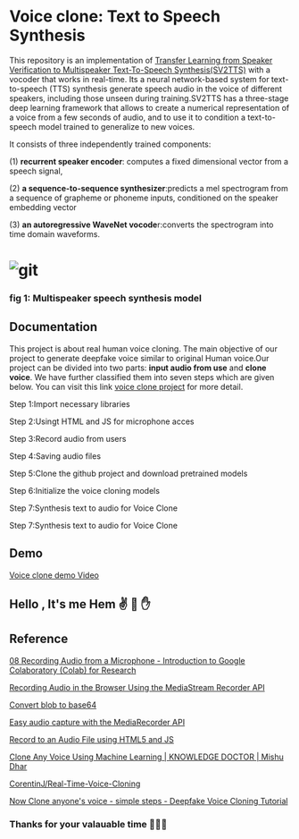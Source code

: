 # Voice clone: Text to Speech Synthesis

This repository is an implementation of   [Transfer Learning from Speaker Verification to Multispeaker Text-To-Speech Synthesis(SV2TTS)](https://arxiv.org/abs/1806.04558) with a vocoder that works in real-time. Its a neural network-based system for text-to-speech (TTS) synthesis generate speech audio in the voice of different speakers, including those unseen during training.SV2TTS has a three-stage deep learning framework that allows to create a numerical representation of a voice from a few seconds of audio, and to use it to condition a text-to-speech model trained to generalize to new voices.

It consists of three independently trained components:

(1) **recurrent speaker encoder**: computes a fixed dimensional vector from a speech signal,

(2) **a sequence-to-sequence synthesizer**:predicts a mel spectrogram from a sequence of grapheme or phoneme inputs, conditioned on the speaker embedding vector

(3) **an autoregressive WaveNet vocode**r:converts the spectrogram into time domain waveforms.
# ![git](https://user-images.githubusercontent.com/91752852/138429931-2d4ba99c-a322-4acb-9785-cfbb27642911.jpg)

### fig 1: Multispeaker speech synthesis model 



## Documentation

This project is about real human voice cloning. The main objective of our project to generate deepfake voice similar to original Human voice.Our project can be divided into two parts: **input audio from use** and **clone voice**. We have further classified them into seven steps which are given below. You can visit this link 
[voice clone project](https://github.com/Hem7513/Voice-Clone-Text-to-speech-Synthesis/blob/master/Text_to_speech_synthesis.ipynb) for more detail.

Step 1:Import necessary libraries

Step 2:Usingt HTML and JS for microphone acces

Step 3:Record audio from users

Step 4:Saving audio files

Step 5:Clone the github project and download pretrained models

Step 6:Initialize the voice cloning models

Step 7:Synthesis text to audio for Voice Clone

Step 7:Synthesis text to audio for Voice Clone



## Demo
[Voice clone demo Video](https://github.com/Hem7513/Voice-Clone-Text-to-speech-Synthesis/blob/master/voice%20clone%20demo.mp4)


## Hello , It's me Hem ✌️ 👋 ✋


## Reference


[08 Recording Audio from a Microphone - Introduction to Google Colaboratory (Colab) for Research](https://www.youtube.com/watch?v=4DGkgUffWxs)

[Recording Audio in the Browser Using the MediaStream Recorder API](https:/blog.addpipe.com/recording-audio-in-the-browser-using-pure-html5-and-minimal-javascript/)

[Convert blob to base64](https://stackoverflow.com/questions/18650168/convert-blob-to-base64/18650249#18650249)

[Easy audio capture with the MediaRecorder API](https://hacks.mozilla.org/2014/06/easy-audio-capture-with-the-mediarecorder-api/)

[Record to an Audio File using HTML5 and JS](https://air.ghost.io/recording-to-an-audio-file-using-html5-and-js/)

[Clone Any Voice Using Machine Learning | KNOWLEDGE DOCTOR | Mishu Dhar](https://www.youtube.com/watch?v=2NdhKkxjf2M)

[CorentinJ/Real-Time-Voice-Cloning](https://github.com/CorentinJ/Real-Time-Voice-Cloning)

[Now Clone anyone's voice - simple steps - Deepfake Voice Cloning Tutorial](https://www.youtube.com/watch?v=I-tpsOSy5l4)



### Thanks for your valauable time 🙏🙏🙏





